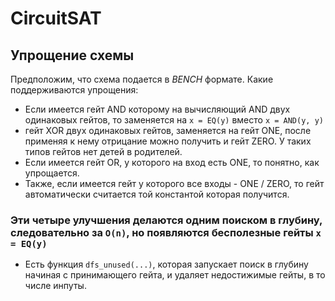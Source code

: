 # CircuitSAT

## Упрощение схемы

Предположим, что схема подается в *BENCH* формате. Какие поддерживаются упрощения: 
- Если имеется гейт AND которому на вычисляющий AND двух одинаковых гейтов, то заменяется на `x = EQ(y)` вместо `x = AND(y, y)`
- гейт XOR двух одинаковых гейтов, заменяется на гейт ONE, после применяя к нему отрицание можно получить и гейт ZERO. У таких типов гейтов нет детей в родителей.
- Если имеется гейт OR, у которого на вход есть ONE, то понятно, как упрощается.
- Также, если имеется гейт у которого все входы - ONE / ZERO, то гейт автоматически считается той константой которая получится.
### Эти четыре улучшения делаются одним поиском в глубину, следовательно за `O(n)`, но появляются бесполезные гейты `x = EQ(y)`
- Есть функция `dfs_unused(...)`, которая запускает поиск в глубину начиная с принимающего гейта, и удаляет недостижимые гейты, в то числе инпуты.